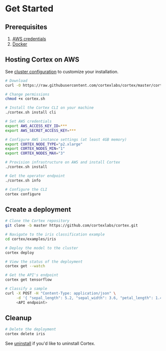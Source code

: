 # Get Started

## Prerequisites

1. [AWS credentials](aws.md)
2. [Docker](https://docs.docker.com/install)

## Hosting Cortex on AWS

See [cluster configuration](config.md) to customize your installation.

<!-- CORTEX_VERSION_MINOR -->

```bash
# Download
curl -O https://raw.githubusercontent.com/cortexlabs/cortex/master/cortex.sh

# Change permissions
chmod +x cortex.sh

# Install the Cortex CLI on your machine
./cortex.sh install cli

# Set AWS credentials
export AWS_ACCESS_KEY_ID=***
export AWS_SECRET_ACCESS_KEY=***

# Configure AWS instance settings (at least 4GB memory)
export CORTEX_NODE_TYPE="p2.xlarge"
export CORTEX_NODES_MIN="1"
export CORTEX_NODES_MAX="3"

# Provision infrastructure on AWS and install Cortex
./cortex.sh install

# Get the operator endpoint
./cortex.sh info

# Configure the CLI
cortex configure
```

## Create a deployment

<!-- CORTEX_VERSION_MINOR -->

```bash
# Clone the Cortex repository
git clone -b master https://github.com/cortexlabs/cortex.git

# Navigate to the iris classification example
cd cortex/examples/iris

# Deploy the model to the cluster
cortex deploy

# View the status of the deployment
cortex get --watch

# Get the API's endpoint
cortex get tensorflow

# Classify a sample
curl -X POST -H "Content-Type: application/json" \
     -d '{ "sepal_length": 5.2, "sepal_width": 3.6, "petal_length": 1.4, "petal_width": 0.3 }' \
     <API endpoint>
```

## Cleanup

```bash
# Delete the deployment
cortex delete iris
```

See [uninstall](uninstall.md) if you'd like to uninstall Cortex.

